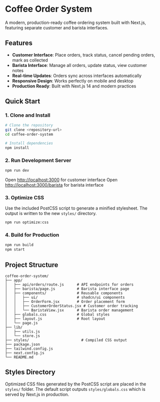 # Coffee Order System

A modern, production-ready coffee ordering system built with Next.js, featuring separate customer and barista interfaces.

## Features

- **Customer Interface**: Place orders, track status, cancel pending orders, mark as collected
- **Barista Interface**: Manage all orders, update status, view customer notes
- **Real-time Updates**: Orders sync across interfaces automatically
- **Responsive Design**: Works perfectly on mobile and desktop
- **Production Ready**: Built with Next.js 14 and modern practices

## Quick Start

### 1. Clone and Install

```bash
# Clone the repository
git clone <repository-url>
cd coffee-order-system

# Install dependencies
npm install
```

### 2. Run Development Server

```bash
npm run dev
```

Open [http://localhost:3000](http://localhost:3000) for customer interface
Open [http://localhost:3000/barista](http://localhost:3000/barista) for barista interface

### 3. Optimize CSS

Use the included PostCSS script to generate a minified stylesheet. The output is
written to the new `styles/` directory.

```bash
npm run optimize:css
```

### 4. Build for Production

```bash
npm run build
npm start
```

## Project Structure

```
coffee-order-system/
├── app/
│   ├── api/orders/route.js      # API endpoints for orders
│   ├── barista/page.js          # Barista interface page
│   ├── components/              # Reusable components
│   │   ├── ui/                  # shadcn/ui components
│   │   ├── OrderForm.jsx        # Order placement form
│   │   ├── CustomerOrderStatus.jsx # Customer order tracking
│   │   └── BaristaView.jsx      # Barista order management
│   ├── globals.css              # Global styles
│   ├── layout.js                # Root layout
│   └── page.js
├── lib/
│   ├── utils.js
│   └── store.js
├── styles/                        # Compiled CSS output
├── package.json
├── tailwind.config.js
├── next.config.js
└── README.md
```

## Styles Directory

Optimized CSS files generated by the PostCSS script are placed in the `styles/`
folder. The default script outputs `styles/globals.css` which is served by
Next.js in production.
